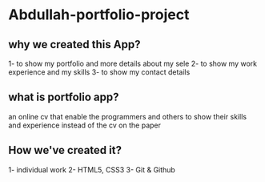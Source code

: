 # Abdullah-portfolio-project
## why we created this App?
 1- to show my portfolio and more details about my sele
 2- to show my work experience and my skills
 3- to show my contact details
## what is portfolio app?
an online cv that enable the programmers and others to show their skills and experience instead of the cv on the paper
## How we've created it?
 1- individual work
 2- HTML5, CSS3
 3- Git & Github